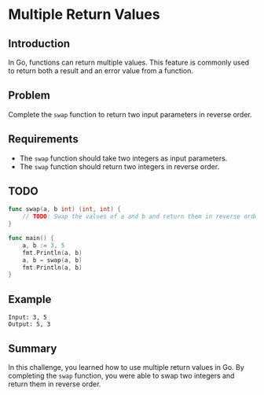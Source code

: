 # Multiple Return Values

## Introduction

In Go, functions can return multiple values. This feature is commonly used to return both a result and an error value from a function.

## Problem

Complete the `swap` function to return two input parameters in reverse order.

## Requirements

- The `swap` function should take two integers as input parameters.
- The `swap` function should return two integers in reverse order.

## TODO

```go
func swap(a, b int) (int, int) {
	// TODO: Swap the values of a and b and return them in reverse order.
}

func main() {
	a, b := 3, 5
	fmt.Println(a, b)
	a, b = swap(a, b)
	fmt.Println(a, b)
}
```

## Example

```
Input: 3, 5
Output: 5, 3
```

## Summary

In this challenge, you learned how to use multiple return values in Go. By completing the `swap` function, you were able to swap two integers and return them in reverse order.
